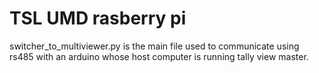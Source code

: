 # TSL UMD rasberry pi

switcher_to_multiviewer.py is the main file used to communicate using rs485 with an arduino whose host computer is running tally view master.

